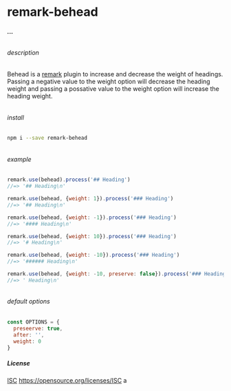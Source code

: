 # remark-behead

##### ...

###### 

###### description

Behead is a [remark](https://github.com/wooorm/remark) plugin to increase and decrease the weight of headings.  Passing a negative value to the weight option will decrease the heading weight and passing a possative value to the weight option will increase the heading weight.

###### 

###### install

```bash
npm i --save remark-behead
```

###### 

###### example

```js
remark.use(behead).process('## Heading')
//=> '## Heading\n'

remark.use(behead, {weight: 1}).process('### Heading')
//=> '## Heading\n'

remark.use(behead, {weight: -1}).process('### Heading')
//=> '#### Heading\n'

remark.use(behead, {weight: 10}).process('### Heading')
//=> '# Heading\n'

remark.use(behead, {weight: -10}).process('### Heading')
//=> '###### Heading\n'

remark.use(behead, {weight: -10, preserve: false}).process('### Heading')
//=> ' Heading\n'
```

###### 

###### default options

```js
const OPTIONS = {
  preseerve: true,
  after: '',
  weight: 0
}
```

##### License

[ISC](./License.md) <https://opensource.org/licenses/ISC>
a
